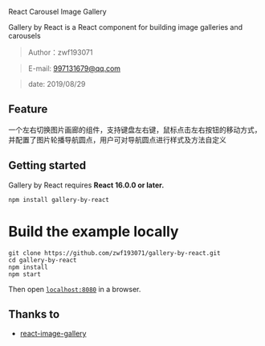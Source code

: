 React Carousel Image Gallery

Gallery by React is a React component for building image galleries and carousels

> Author：zwf193071

> E-mail: 997131679@qq.com

> date: 2019/08/29

<!-- ## 特别声明
>  本项目的核心内容来源于react-image-gallery，只不过在本项目内换用webpack打包压缩，源地址为：https://github.com/xiaolin/react-image-gallery.git 。  如有侵权，请联系我删除。 -->

## Feature
一个左右切换图片画廊的组件，支持键盘左右键，鼠标点击左右按钮的移动方式，并配置了图片轮播导航圆点，用户可对导航圆点进行样式及方法自定义

## Getting started

Gallery by React requires **React 16.0.0 or later.**

```
npm install gallery-by-react
```

# Build the example locally

```
git clone https://github.com/zwf193071/gallery-by-react.git
cd gallery-by-react
npm install
npm start
```
Then open [`localhost:8080`](http://localhost:8080) in a browser.

## Thanks to
* [react-image-gallery](https://github.com/xiaolin/react-image-gallery)
